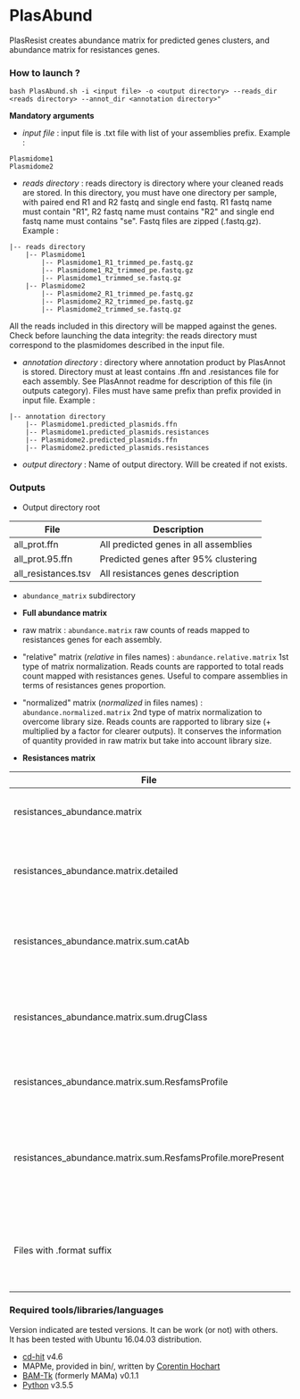 # PlasAbund

PlasResist creates abundance matrix for predicted genes clusters, and abundance matrix for resistances genes. 

### How to launch ?

```
bash PlasAbund.sh -i <input file> -o <output directory> --reads_dir <reads directory> --annot_dir <annotation directory>"  
```

**Mandatory arguments** 
* *input file* : input file is .txt file with list of your assemblies prefix. Example :  
```
Plasmidome1
Plasmidome2
```
* *reads directory* : reads directory is directory where your cleaned reads are stored. In this directory, you must have one directory per sample, with paired end R1 and R2 fastq and single end fastq. R1 fastq name must contain "R1", R2 fastq name must contains "R2" and single end fastq name must contains "se". Fastq files are zipped (.fastq.gz). Example :  
```
|-- reads directory 
	|-- Plasmidome1
		|-- Plasmidome1_R1_trimmed_pe.fastq.gz
		|-- Plasmidome1_R2_trimmed_pe.fastq.gz
		|-- Plasmidome1_trimmed_se.fastq.gz
	|-- Plasmidome2
		|-- Plasmidome2_R1_trimmed_pe.fastq.gz
		|-- Plasmidome2_R2_trimmed_pe.fastq.gz
		|-- Plasmidome2_trimmed_se.fastq.gz
```
All the reads included in this directory will be mapped against the genes. Check before launching the data integrity: the reads directory must correspond to the plasmidomes described in the  input file.

* *annotation directory* : directory where annotation product by PlasAnnot is stored. Directory must at least contains .ffn and .resistances file for each assembly. See PlasAnnot readme for description of this file (in outputs category). Files must have same prefix than prefix provided in input file. Example :  
```
|-- annotation directory 
	|-- Plasmidome1.predicted_plasmids.ffn 
	|-- Plasmidome1.predicted_plasmids.resistances 
	|-- Plasmidome2.predicted_plasmids.ffn 
	|-- Plasmidome2.predicted_plasmids.resistances 
```  
* *output directory* : Name of output directory. Will be created if not exists. 

### Outputs 

* Output directory root 

| File | Description | 
|---------|------------|
|all_prot.ffn|All predicted genes in all assemblies| 
|all_prot.95.ffn|Predicted genes after 95% clustering|
|all_resistances.tsv|All resistances genes description| 

* `abundance_matrix` subdirectory 

* **Full abundance matrix**  
* raw matrix : `abundance.matrix` raw counts of reads mapped to resistances genes for each assembly. 
* "relative" matrix (*relative* in files names) : `abundance.relative.matrix` 1st type of matrix normalization. Reads counts are rapported to total reads count mapped with resistances genes. Useful to compare assemblies in terms of resistances genes proportion. 
* "normalized" matrix (*normalized* in files names) : `abundance.normalized.matrix` 2nd type of matrix normalization to overcome library size. Reads counts are rapported to library size (+ multiplied by a factor for clearer outputs). It conserves the information of quantity provided in raw matrix but take into account library size. 

* **Resistances matrix** 

| File | Description | 
|---------|------------|
|resistances_abundance.matrix|Raw matrix with only predicted resistances id| 
|resistances_abundance.matrix.detailed|Same as .matrix with supplementary colums to describe each gene|
|resistances_abundance.matrix.sum.catAb|Matrix with counts group by "Antibiotics category" defined by Resfams|
|resistances_abundance.matrix.sum.drugClass|Matrix with counts group by "Drug Class" defined by CARDS with ARO of each gene| 
|resistances_abundance.matrix.sum.ResfamsProfile|Matrix with counts group by Resfams profiles| 
|resistances_abundance.matrix.sum.ResfamsProfile.morePresent|Matrix with counts for 5 most present Resfams profile in each assembly. Other profiles are classified in Others.|
|Files with .format suffix|Same matrixes in another format more convenient to create graphical representations| 

### Required tools/libraries/languages
Version indicated are tested versions. It can be work (or not) with others.  
It has been tested with Ubuntu 16.04.03 distribution. 
* [cd-hit](http://weizhongli-lab.org/cd-hit/) v4.6
* MAPMe, provided in bin/, written by [Corentin Hochart](https://github.com/chochart)
* [BAM-Tk](https://github.com/meb-team/BAM-Tk.git) (formerly MAMa) v0.1.1 
* [Python](https://www.python.org/download/releases/3.0/) v3.5.5



